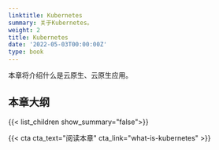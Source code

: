 ```yaml
---
linktitle: Kubernetes
summary: 关于Kubernetes。
weight: 2
title: Kubernetes
date: '2022-05-03T00:00:00Z'
type: book
---
```


本章将介绍什么是云原生、云原生应用。

## 本章大纲

{{< list_children show_summary="false">}}

{{< cta cta_text="阅读本章" cta_link="what-is-kubernetes" >}}
